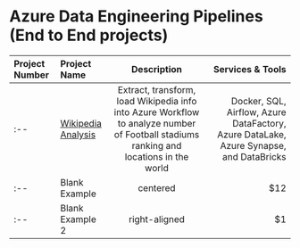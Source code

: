 # Azure Data Engineering Pipelines (End to End projects)

| Project Number | Project Name                                                                                                                                   |                                                              Description                                                              |                                                                       Services & Tools |
| :------------- | :--------------------------------------------------------------------------------------------------------------------------------------------- | :-----------------------------------------------------------------------------------------------------------------------------------: | -------------------------------------------------------------------------------------: |
| :--            | [Wikipedia Analysis](https://github.com/KevinGastelum/MyDataEngineering/tree/main/02._Azure_DataEngineeringProjects/01_Wikipedia_ETL_Pipeline) | Extract, transform, load Wikipedia info into Azure Workflow to analyze number of Football stadiums ranking and locations in the world | Docker, SQL, Airflow, Azure DataFactory, Azure DataLake, Azure Synapse, and DataBricks |
| :--            | Blank Example                                                                                                                                  |                                                               centered                                                                |                                                                                    $12 |
| :--            | Blank Example 2                                                                                                                                |                                                             right-aligned                                                             |                                                                                     $1 |

##

